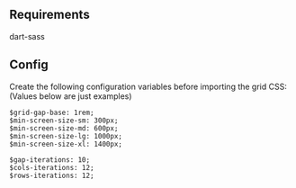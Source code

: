 ## Requirements
dart-sass

## Config
Create the following configuration variables before importing the grid CSS:
(Values below are just examples)
```
$grid-gap-base: 1rem;
$min-screen-size-sm: 300px;
$min-screen-size-md: 600px;
$min-screen-size-lg: 1000px;
$min-screen-size-xl: 1400px;

$gap-iterations: 10;
$cols-iterations: 12;
$rows-iterations: 12;
```